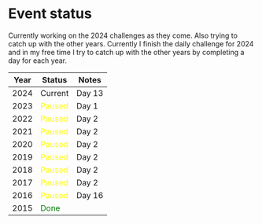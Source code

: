 # Event status

Currently working on the 2024 challenges as they come. Also trying to catch up with the other years. Currently I finish the daily challenge for 2024 and in my free time I try to catch up with the other years by completing a day for each year.

| Year | Status                                     | Notes  |
|------|--------------------------------------------|--------|
| 2024 | Current                                    | Day 13 |
| 2023 | <span style="color: yellow;">Paused</span> | Day 1  |
| 2022 | <span style="color: yellow;">Paused</span> | Day 2  |
| 2021 | <span style="color: yellow;">Paused</span> | Day 2  |
| 2020 | <span style="color: yellow;">Paused</span> | Day 2  |
| 2019 | <span style="color: yellow;">Paused</span> | Day 2  |
| 2018 | <span style="color: yellow;">Paused</span> | Day 2  |
| 2017 | <span style="color: yellow;">Paused</span> | Day 2  |
| 2016 | <span style="color: yellow;">Paused</span> | Day 16 |
| 2015 | <span style="color: green;">Done</span>    |        |
